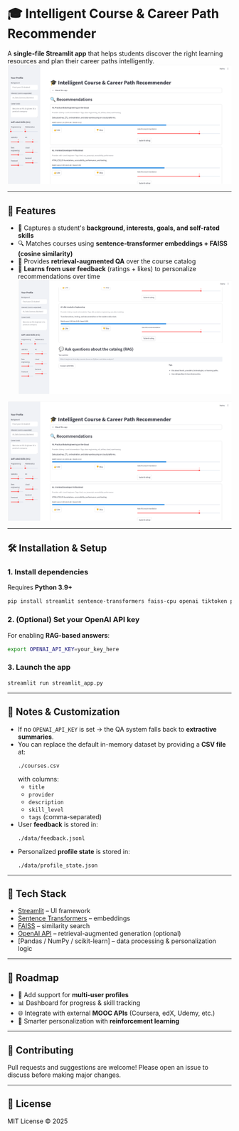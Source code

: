 # 🎓 Intelligent Course & Career Path Recommender

A **single-file Streamlit app** that helps students discover the right learning resources and plan their career paths intelligently.  
![Alt text](images/1.png)

---

## 🚀 Features
- 📝 Captures a student's **background, interests, goals, and self-rated skills**
- 🔍 Matches courses using **sentence-transformer embeddings + FAISS (cosine similarity)**
- 💬 Provides **retrieval-augmented QA** over the course catalog
- 🎯 **Learns from user feedback** (ratings + likes) to personalize recommendations over time
![Alt text](images/2.png)

[![Demo](images/1.png)](https://drive.google.com/file/d/1xX0GqVLcUXV5xonpuuV9cgykDGet_6A5/view?usp=sharing)

---

## 🛠️ Installation & Setup

### 1. Install dependencies
Requires **Python 3.9+**  
```bash
pip install streamlit sentence-transformers faiss-cpu openai tiktoken pydantic pandas numpy scikit-learn
```

### 2. (Optional) Set your OpenAI API key
For enabling **RAG-based answers**:
```bash
export OPENAI_API_KEY=your_key_here
```

### 3. Launch the app
```bash
streamlit run streamlit_app.py
```

---

## 📂 Notes & Customization
- If no `OPENAI_API_KEY` is set → the QA system falls back to **extractive summaries**.  
- You can replace the default in-memory dataset by providing a **CSV file** at:
  ```
  ./courses.csv
  ```
  with columns:
  - `title`
  - `provider`
  - `description`
  - `skill_level`
  - `tags` (comma-separated)
- User **feedback** is stored in:
  ```
  ./data/feedback.jsonl
  ```
- Personalized **profile state** is stored in:
  ```
  ./data/profile_state.json
  ```

---

## 🧩 Tech Stack
- [Streamlit](https://streamlit.io/) – UI framework
- [Sentence Transformers](https://www.sbert.net/) – embeddings
- [FAISS](https://faiss.ai/) – similarity search
- [OpenAI API](https://platform.openai.com/) – retrieval-augmented generation (optional)
- [Pandas / NumPy / scikit-learn] – data processing & personalization logic

---

## 📌 Roadmap
- 🔧 Add support for **multi-user profiles**
- 📊 Dashboard for progress & skill tracking
- 🌐 Integrate with external **MOOC APIs** (Coursera, edX, Udemy, etc.)
- 🤝 Smarter personalization with **reinforcement learning**

---

## 🤝 Contributing
Pull requests and suggestions are welcome! Please open an issue to discuss before making major changes.

---

## 📜 License
MIT License © 2025  
